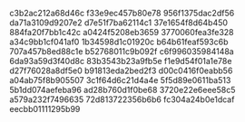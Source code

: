 c3b2ac212a68d46c
f33e9ec457b80e78
956f1375dac2df56
da71a3109d9207e2
d7e51f7ba62114c1
37e1654f8d64b450
884fa20f7bb1c42c
a0424f5208eb3659
3770060fea3fe328
a34c9bb1cf041af0
1b34598d1c01920c
b64b61feaf593c6b
707a457b8ed88c1e
b52768011c9b092f
c6f996035984148a
6da93a59d3f40d8c
83b3543b23a9fb5e
f1e9d54f01a1e78e
d27f76028a8df5e0
b91813eda2bed2f3
d00c0416f0eabb56
a04ab75f8b905507
3c1f64d6c21d4a4e
5f5d89e0611ba513
5b1dd074aefeba96
ad28b760d1f0be68
3720e22e6eee58c5
a579a232f7496635
72d813722356b6b6
fc304a24b0e1dcaf
eecbb01111295b99
